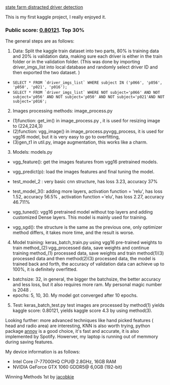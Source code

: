 # 
[state farm distracted driver detection](https://www.kaggle.com/c/state-farm-distracted-driver-detection)

This is my first kaggle project,  I really enjoyed it.

### Public score: [0.80121](https://github.com/18461271/state_farm_driver_distraction_detection/blob/master/state_farm.JPG). Top 30%


The general steps are as follows:

1. Data: Split the kaggle train dataset into two parts, 80% is training data and 20% is validation data, making sure each driver is either in the train folder or in the validation folder. (This was done by importing driver_imgs_list into local database and randomly select driver ID and then exported the two dataset. )


* ``` SELECT * FROM `driver_imgs_list` WHERE subject IN ('p066', 'p056', 'p050', 'p021', 'p016'); ```
* ```SELECT * FROM `driver_imgs_list` WHERE NOT subject='p066' AND NOT subject='p056' AND NOT subject='p050' AND NOT subject='p021'AND NOT subject='p016'; ```

2. Images processing methods:  image_process.py
* (1)function: get_im() in image_process.py , it is used for resizing image to (224,224,3)
* (2)function: vgg_image() in image_process.pyvgg_process, it is used for vgg16 model, but it is very easy to go to overfitting,
* (3)gen_t1 in util.py,  image augmentation, this works like a charm.

3. Models:  models.py
* vgg_feature(): get the images features from vgg16 pretrained models.
* vgg_predict(p): load the images features and final tuning the model.

* test_model_2 : very basic cnn structure, has loss 3.23, accuracy 37%
* test_model_3(): adding more layers, activation function = 'relu', has loss  1.52, accuracy 56.5% ,
                                      activation function ='elu',   has loss 2.27, accuracy 46.711%  
* vgg_tuned(): vgg16 pretrained model without top layers and adding customized Dense layers. This model is mainly used for training.
* vgg_sgd(): the structure is the same as the previous one, only optimizer method differs, it takes more time, and the result is worse.


4. Model training: keras_batch_train.py
using vgg16 pre-trained weights to train method_(2):vgg_processed data, save weights and continue training method_(1) processed data, save weights and train method(1)(3) processed data and then method(2)(3) processed data, the model is trained back and forth, the accuracy of validation data can achieve up to 100%, it is definitely overfitted.
* batchsize: 32, in general, the bigger the batchsize, the better accuracy and less loss, but it also requires more ram. My personal magic number is 2048 .
* epochs: 5, 10, 30. My model got converged after 10 epochs.

5. Test: keras_batch_test.py
 test images are  processed by method(1) yields kaggle score: 0.80121, yields kaggle score 4.3 by using method(3).

Looking further: more advanced techniques like hand picked features ( head and radio area) are interesting, KNN is also worth trying, python package [annoy](https://github.com/spotify/annoy) is a good choice, it's fast and accurate, it is also implemented by Spotify. Howerver, my laptop is running out of memmory during saving features.

My device information is as follows:
 * Intel Core i7-77000HQ CPU@ 2.8GHz, 16GB RAM
 * NVIDIA GeForce GTX 1060 GDDR5@ 6,0GB (192-bit)


Winning Methods
1st by [jacobkie](https://www.kaggle.com/c/state-farm-distracted-driver-detection/discussion/22906#131467)
